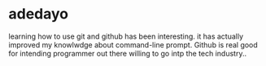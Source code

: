 # adedayo
learning how to use git and github has been interesting.
it has actually improved my knowlwdge about command-line prompt.
Github is real good for intending programmer out there willing to go intp the tech industry..
